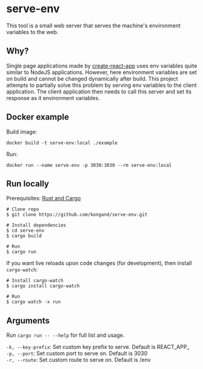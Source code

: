 # serve-env

This tool is a small web server that serves the machine's environment variables to the web. 

## Why?

Single page applications made by [create-react-app](https://create-react-app.dev/) uses env variables quite similar to NodeJS applications. However, here environment variables are set on build and cannot be changed dynamically after build. This project attempts to partially solve this problem by serving env variables to the client application. The client application then needs to call this server and set its response as it environment variables.

## Docker example

Build image:
```
docker build -t serve-env:local ./example
```

Run:
```
docker run --name serve-env -p 3030:3030 --rm serve-env:local
```

## Run locally

Prerequisites: [Rust and Cargo](https://www.rust-lang.org/tools/install)

```
# Clone repo
$ git clone https://github.com/kongand/serve-env.git

# Install dependencies
$ cd serve-env
$ cargo build

# Run
$ cargo run
```

If you want live reloads upon code changes (for development), then install ``cargo-watch``:

```
# Install cargo-watch
$ cargo install cargo-watch

# Run
$ cargo watch -x run
```

## Arguments

Run ``cargo run -- --help`` for full list and usage.

``-k, --key-prefix``: Set custom key prefix to serve. Default is REACT_APP_  
``-p, --port``: Set custom port to serve on. Default is 3030  
``-r, --route``: Set custom route to serve on. Default is /env  
